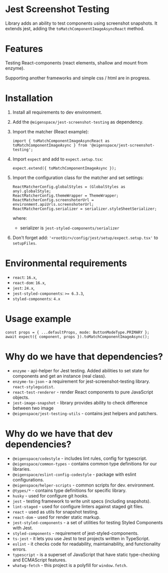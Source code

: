 # Jest Screenshot Testing

Library adds an ability to test components using screenshot snapshots. It extends jest,
adding the `toMatchComponentImageAsyncReact` method.

# Features

Testing React-components (react elements, shallow and mount from enzyme).

Supporting another frameworks and simple css / html are in progress.

# Installation

1. Install all requirements to dev environment.
2. Add the `@eigenspace/jest-screenshot-testing` as dependency.
3. Import the matcher (React example):
    ```
    import { toMatchComponentImageAsyncReact as toMatchComponentImageAsync } from '@eigenspace/jest-screenshot-testing';
    ```
4. Import `expect` and add to `expect.setup.tsx`:
    ```
    expect.extend({ toMatchComponentImageAsync });
    ```
5. Import the configuration class for the matcher and set settings:
    ```
    ReactMatcherConfig.globalStyles = (GlobalStyles as any).globalStyle;
    ReactMatcherConfig.themeWrapper = ThemeWrapper;
    ReactMatcherConfig.screenshoterUrl = environment.apiUrls.screenshoterUrl;
    ReactMatcherConfig.serializer = serializer.styleSheetSerializer;
    ```
    
    where:
    - serializer is `jest-styled-components/serializer`
    
6. Don't forget add: `'<rootDir>/config/jest/setup/expect.setup.tsx'` to `setupFiles`.


# Environmental requirements

* `react`: `16.x`,
* `react-dom`: `16.x`,
* `jest`: `24.x`,
* `jest-styled-components`: `>= 6.3.3`,
* `styled-components`: `4.x`

# Usage example

```
const props = { ...defaultProps, mode: ButtonModeType.PRIMARY };
await expect({ component, props }).toMatchComponentImageAsync();
```

# Why do we have that dependencies?

* `enzyme` - api-helper for Jest testing. Added abilities to set state for components 
and get an instance (real class). 
* `enzyme-to-json` - a requirement for jest-screenshot-testing library.
`react-styleguidist`. 
* `react-test-renderer` - render React components to pure JavaScript objects.
* `jest-image-snapshot` - library provides ability to check difference between two image
* `@eigenspace/jest-testing-utils` - contains jest helpers and patchers.

# Why do we have that dev dependencies?

* `@eigenspace/codestyle` - includes lint rules, config for typescript.
* `@eigenspace/common-types` - contains common type definitions for our libraries.
* `@eigenspace/eslint-config-codestyle` - package with eslint configurations.
* `@eigenspace/helper-scripts` - common scripts for dev. environment.
* `@types/*` - contains type definitions for specific library.
* `husky` - used for configure git hooks.
* `jest` - testing framework to write unit specs (including snapshots).
* `lint-staged` - used for configure linters against staged git files.
* `react` - used as utils for snapshot testing.    
* `react-dom` - used for render static markup.
* `jest-styled-components` - a set of utilities for testing Styled Components with Jest.
* `styled-components` - requirement of jest-styled-components.
* `ts-jest` - it lets you use Jest to test projects written in TypeScript.
* `eslint` - it checks code for readability, maintainability, and functionality errors.
* `typescript` - is a superset of JavaScript that have static type-checking and ECMAScript features.
* `whatwg-fetch` - this project is a polyfill for `window.fetch`.
